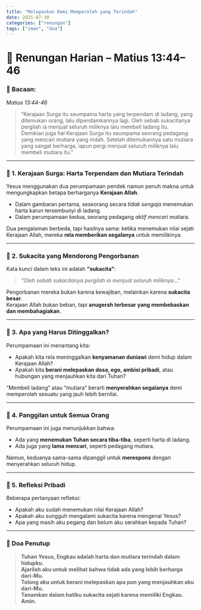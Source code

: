 ```yaml
---
title: "Melepaskan Demi Memperoleh yang Terindah"
date: 2025-07-30
categories: ["renungan"]
tags: ["iman", "doa"]
---
```


# 🌿 Renungan Harian – Matius 13:44–46

### 📖 Bacaan:

_Matius 13:44-46_

> “Kerajaan Surga itu seumpama harta yang terpendam di ladang, yang ditemukan orang, lalu dipendamkannya lagi. Oleh sebab sukacitanya pergilah ia menjual seluruh miliknya lalu membeli ladang itu.  
> Demikian juga hal Kerajaan Surga itu seumpama seorang pedagang yang mencari mutiara yang indah. Setelah ditemukannya satu mutiara yang sangat berharga, iapun pergi menjual seluruh miliknya lalu membeli mutiara itu.”

---

### 🔹 1. Kerajaan Surga: Harta Terpendam dan Mutiara Terindah

Yesus menggunakan dua perumpamaan pendek namun penuh makna untuk mengungkapkan betapa berharganya **Kerajaan Allah**.

- Dalam gambaran pertama, seseorang secara _tidak sengaja_ menemukan harta karun tersembunyi di ladang.
- Dalam perumpamaan kedua, seorang pedagang _aktif mencari_ mutiara.

Dua pengalaman berbeda, tapi hasilnya sama: ketika menemukan nilai sejati Kerajaan Allah, mereka **rela memberikan segalanya** untuk memilikinya.

---

### 🔹 2. Sukacita yang Mendorong Pengorbanan

Kata kunci dalam teks ini adalah **"sukacita"**:

> _"Oleh sebab sukacitanya pergilah ia menjual seluruh miliknya..."_

Pengorbanan mereka bukan karena kewajiban, melainkan karena **sukacita besar**.  
Kerajaan Allah bukan beban, tapi **anugerah terbesar yang membebaskan dan membahagiakan**.

---

### 🔹 3. Apa yang Harus Ditinggalkan?

Perumpamaan ini menantang kita:

- Apakah kita rela meninggalkan **kenyamanan duniawi** demi hidup dalam Kerajaan Allah?
- Apakah kita **berani melepaskan dosa, ego, ambisi pribadi**, atau hubungan yang menjauhkan kita dari Tuhan?

“Membeli ladang” atau “mutiara” berarti **menyerahkan segalanya** demi memperoleh sesuatu yang jauh lebih bernilai.

---

### 🔹 4. Panggilan untuk Semua Orang

Perumpamaan ini juga menunjukkan bahwa:

- Ada yang **menemukan Tuhan secara tiba-tiba**, seperti harta di ladang.
- Ada juga yang **lama mencari**, seperti pedagang mutiara.

Namun, keduanya sama-sama dipanggil untuk **merespons** dengan menyerahkan seluruh hidup.

---

### 🔹 5. Refleksi Pribadi

Beberapa pertanyaan refleksi:

- Apakah aku sudah menemukan nilai Kerajaan Allah?
- Apakah aku sungguh mengalami sukacita karena mengenal Yesus?
- Apa yang masih aku pegang dan belum aku serahkan kepada Tuhan?

---

### 🙏 Doa Penutup

> **Tuhan Yesus, Engkau adalah harta dan mutiara terindah dalam hidupku.  
> Ajarilah aku untuk melihat bahwa tidak ada yang lebih berharga dari-Mu.  
> Tolong aku untuk berani melepaskan apa pun yang menjauhkan aku dari-Mu.  
> Tanamkan dalam hatiku sukacita sejati karena memiliki Engkau.  
> Amin.**
